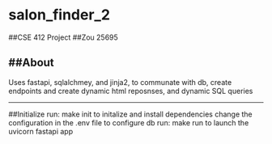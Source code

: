 # salon_finder_2
##CSE 412 Project
##Zou 25695

##About
----
Uses fastapi, sqlalchmey, and jinja2, to communate with db, create endpoints
and create dynamic html reposnses, and dynamic SQL queries

----
##Initialize
run: make init
to initalize and install dependencies
change the configuration in the .env file to configure db
run: make run 
to launch the uvicorn fastapi app
